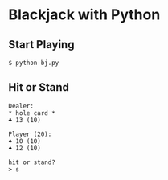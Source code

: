 # Blackjack with Python

## Start Playing

```
$ python bj.py
```

## Hit or Stand

```
Dealer:
* hole card *
♣︎ 13 (10)

Player (20):
♠︎ 10 (10)
♠︎ 12 (10)

hit or stand?
> s
```
